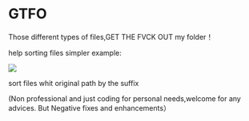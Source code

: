 # GTFO

Those different types of files,GET THE FVCK OUT my folder！

help sorting files simpler 
example:
<!-- ![example](https://cdn.jsdelivr.net/gh/Sakyoriii/PicGonCDN//img/202209132309085.gif) -->
![](https://github.com/Sakyoriii/PicGonCDN/blob/main/img/202209132309085.gif?raw=true)

sort files whit original path by the suffix

(Non professional and just coding for personal needs,welcome for any advices. But Negative fixes and enhancements）
